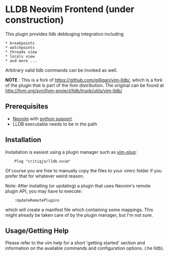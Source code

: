 # LLDB Neovim Frontend (under construction)

This plugin provides lldb debbuging integration including

    * breakpoints
    * watchpoints
    * threads view
    * locals view
    * and more ...

Arbitrary valid lldb commands can be invoked as well.

**NOTE** : This is a fork of https://github.com/gilligan/vim-lldb/, which is a fork of
the plugin that is part of the llvm distribution. The original can be found at
http://llvm.org/svn/llvm-project/lldb/trunk/utils/vim-lldb/

## Prerequisites

* [Neovim](https://github.com/neovim/neovim) with [python support](https://github.com/neovim/python-client).
* LLDB executable needs to be in the path

## Installation

Installation is easiest using a plugin manager such as [vim-plug](https://github.com/junegunn/vim-plug):
```
    Plug "critiqjo/lldb.nvim"
```
Of course you are free to manually copy the files to your vimrc folder if you prefer
that for whatever weird reason.

Note: After installing (or updating) a plugin that uses Neovim's remote plugin API,
you may have to execute:
```
    :UpdateRemotePlugins
```
which will create a manifest file which containing some mappings.
This might already be taken care of by the plugin manager, but I'm not sure.

## Usage/Getting Help

Please refer to the vim help for a short 'getting started' section and
information on the available commands and configuration options. (:he lldb).
